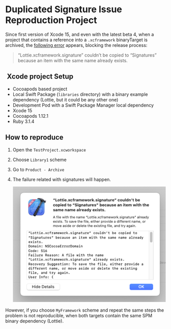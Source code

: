 # Duplicated Signature Issue Reproduction Project

Since first version of Xcode 15, and even with the latest beta 4, when a project that contains
a reference into a `.xcframework` binaryTarget is archived, the [following error](https://developer.apple.com/forums/thread/733461?page=1#759587022) appears, blocking the release process:


> “Lottie.xcframework.signature” couldn’t be copied to “Signatures” because an item with the same name already exists.

##  Xcode project Setup

- Cocoapods based project
- Local Swift Package (`libraries` directory) with a binary example dependency (Lottie, but it could be any other one)
- Development Pod with a Swift Package Manager local dependency
- Xcode 15
- Cocoapods 1.12.1
- Ruby 3.1.4

## How to reproduce

1. Open the `TestProject.xcworkspace`

3. Choose `Library1` scheme

4. Go to  `Product - Archive`

5. The failure related with signatures will happen.

    ![failure screenshot](failure.png)


However, if you choose `MyFramework` scheme and repeat the same steps the problem is not reproducible, when both targets contain the same SPM binary dependency (Lottie).

